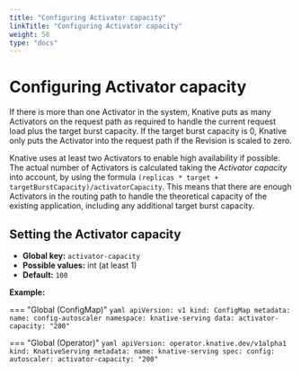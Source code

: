 ```yaml
---
title: "Configuring Activator capacity"
linkTitle: "Configuring Activator capacity"
weight: 50
type: "docs"
---
```


# Configuring Activator capacity

If there is more than one Activator in the system, Knative puts as many Activators on the request path as required to handle the current request load plus the target burst capacity. If the target burst capacity is 0, Knative only puts the Activator into the request path if the Revision is scaled to zero.

Knative uses at least two Activators to enable high availability if possible. The actual number of Activators is calculated taking the _Activator capacity_ into account, by using the formula `(replicas * target + targetBurstCapacity)/activatorCapacity`. This means that there are enough Activators in the routing path to handle the theoretical capacity of the existing application, including any additional target burst capacity.

## Setting the Activator capacity

- **Global key:** `activator-capacity`
- **Possible values:** int (at least 1)
- **Default:** `100`

**Example:**

=== "Global (ConfigMap)"
    ```yaml
    apiVersion: v1
    kind: ConfigMap
    metadata:
      name: config-autoscaler
      namespace: knative-serving
    data:
      activator-capacity: "200"
    ```

=== "Global (Operator)"
    ```yaml
    apiVersion: operator.knative.dev/v1alpha1
    kind: KnativeServing
    metadata:
      name: knative-serving
    spec:
      config:
        autoscaler:
          activator-capacity: "200"
    ```
